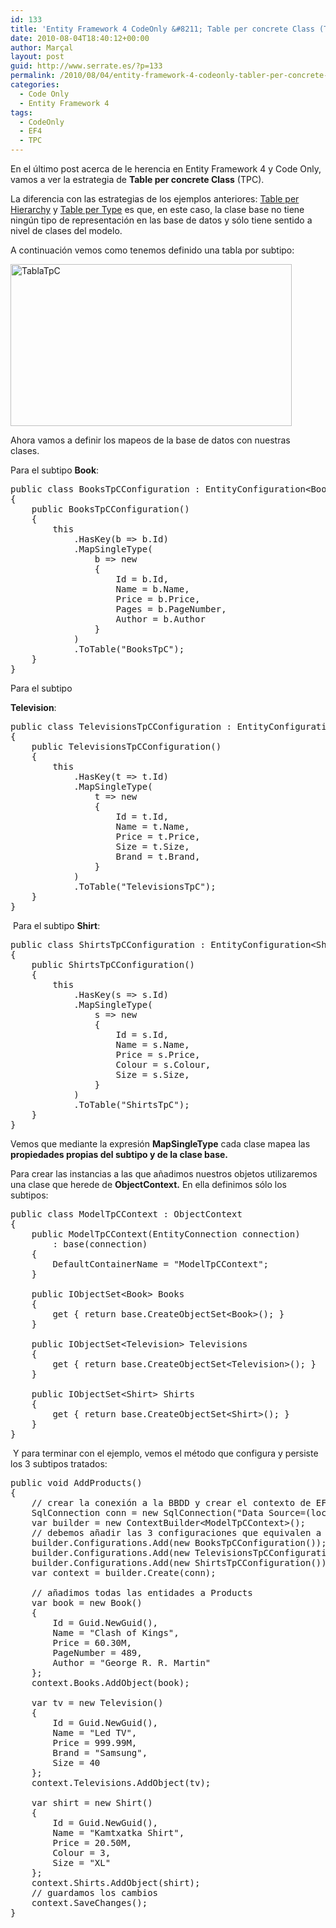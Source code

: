 ```yaml
---
id: 133
title: 'Entity Framework 4 CodeOnly &#8211; Table per concrete Class (TPC)'
date: 2010-08-04T18:40:12+00:00
author: Marçal
layout: post
guid: http://www.serrate.es/?p=133
permalink: /2010/08/04/entity-framework-4-codeonly-tabler-per-concrete-class-tpc/
categories:
  - Code Only
  - Entity Framework 4
tags:
  - CodeOnly
  - EF4
  - TPC
---
```

En el último post acerca de le herencia en Entity Framework 4 y Code Only, vamos a ver la estrategia de **Table per concrete Class** (TPC).

La diferencia con las estrategias de los ejemplos anteriores: <a href="http://www.serrate.es/2010/07/19/entity-framework-4-codeonly-table-per-hierarchy-tph/" target="_self">Table per Hierarchy</a> y <a href="/2010/07/21/entity-framework-4-codeonly-table-per-type-tpt/" target="_self">Table per Type</a> es que, en este caso, la clase base no tiene ningún tipo de representación en las base de datos y sólo tiene sentido a nivel de clases del modelo.

A continuación vemos como tenemos definido una tabla por subtipo:

[<img class="aligncenter size-full wp-image-139" title="TablaTpC" src="http://www.serrate.es/wp-content/uploads/2010/08/TablaTpC.png" alt="TablaTpC" width="450" height="259" srcset="http://www.serrate.es/wp-content/uploads/2010/08/TablaTpC.png 450w, http://www.serrate.es/wp-content/uploads/2010/08/TablaTpC-300x172.png 300w" sizes="(max-width: 450px) 100vw, 450px" />](http://www.serrate.es/wp-content/uploads/2010/08/TablaTpC.png)

Ahora vamos a definir los mapeos de la base de datos con nuestras clases.  

Para el subtipo **Book**:

<pre class="brush: csharp; title: ; notranslate" title="">public class BooksTpCConfiguration : EntityConfiguration&lt;Book&gt;
{
    public BooksTpCConfiguration()
    {
        this
            .HasKey(b =&gt; b.Id)
            .MapSingleType(
                b =&gt; new
                {
                    Id = b.Id,
                    Name = b.Name,
                    Price = b.Price,
                    Pages = b.PageNumber,
                    Author = b.Author
                }
            )
            .ToTable("BooksTpC");
    }
}
</pre>

<!--more-->Para el subtipo 

**Television**:

<pre class="brush: csharp; title: ; notranslate" title="">public class TelevisionsTpCConfiguration : EntityConfiguration&lt;Television&gt;
{
    public TelevisionsTpCConfiguration()
    {
        this
            .HasKey(t =&gt; t.Id)
            .MapSingleType(
                t =&gt; new
                {
                    Id = t.Id,
                    Name = t.Name,
                    Price = t.Price,
                    Size = t.Size,
                    Brand = t.Brand,
                }
            )
            .ToTable("TelevisionsTpC");
    }
}
</pre>

 Para el subtipo **Shirt**:

<pre class="brush: csharp; title: ; notranslate" title="">public class ShirtsTpCConfiguration : EntityConfiguration&lt;Shirt&gt;
{
    public ShirtsTpCConfiguration()
    {
        this
            .HasKey(s =&gt; s.Id)
            .MapSingleType(
                s =&gt; new
                {
                    Id = s.Id,
                    Name = s.Name,
                    Price = s.Price,
                    Colour = s.Colour,
                    Size = s.Size,
                }
            )
            .ToTable("ShirtsTpC");
    }
}
</pre>

Vemos que mediante la expresión **MapSingleType** cada clase mapea las **propiedades propias del subtipo y de la clase base.**

Para crear las instancias a las que añadimos nuestros objetos utilizaremos una clase que herede de **ObjectContext.** En ella definimos sólo los subtipos:

<pre class="brush: csharp; title: ; notranslate" title="">public class ModelTpCContext : ObjectContext
{
    public ModelTpCContext(EntityConnection connection)
        : base(connection)
    {
        DefaultContainerName = "ModelTpCContext";
    }

    public IObjectSet&lt;Book&gt; Books
    {
        get { return base.CreateObjectSet&lt;Book&gt;(); }
    }

    public IObjectSet&lt;Television&gt; Televisions
    {
        get { return base.CreateObjectSet&lt;Television&gt;(); }
    }

    public IObjectSet&lt;Shirt&gt; Shirts
    {
        get { return base.CreateObjectSet&lt;Shirt&gt;(); }
    }
}
</pre>

 Y para terminar con el ejemplo, vemos el método que configura y persiste los 3 subtipos tratados:

<pre class="brush: csharp; title: ; notranslate" title="">public void AddProducts()
{
    // crear la conexión a la BBDD y crear el contexto de EF
    SqlConnection conn = new SqlConnection("Data Source=(local);Initial Catalog=Serrate.CodeOnly;Integrated Security=True;MultipleActiveResultSets=True;");
    var builder = new ContextBuilder&lt;ModelTpCContext&gt;();
    // debemos añadir las 3 configuraciones que equivalen a cada tabla
    builder.Configurations.Add(new BooksTpCConfiguration());
    builder.Configurations.Add(new TelevisionsTpCConfiguration());
    builder.Configurations.Add(new ShirtsTpCConfiguration());
    var context = builder.Create(conn);

    // añadimos todas las entidades a Products
    var book = new Book()
    {
        Id = Guid.NewGuid(),
        Name = "Clash of Kings",
        Price = 60.30M,
        PageNumber = 489,
        Author = "George R. R. Martin"
    };
    context.Books.AddObject(book);

    var tv = new Television()
    {
        Id = Guid.NewGuid(),
        Name = "Led TV",
        Price = 999.99M,
        Brand = "Samsung",
        Size = 40
    };
    context.Televisions.AddObject(tv);

    var shirt = new Shirt()
    {
        Id = Guid.NewGuid(),
        Name = "Kamtxatka Shirt",
        Price = 20.50M,
        Colour = 3,
        Size = "XL"
    };
    context.Shirts.AddObject(shirt);
    // guardamos los cambios
    context.SaveChanges();
}

</pre>